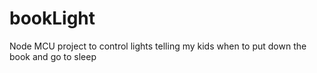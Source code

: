 # bookLight
Node MCU project to control lights telling my kids when to put down the book and go to sleep
